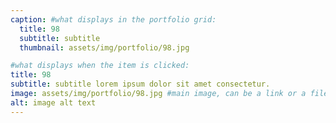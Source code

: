 ```yaml
---
caption: #what displays in the portfolio grid:
  title: 98
  subtitle: subtitle
  thumbnail: assets/img/portfolio/98.jpg

#what displays when the item is clicked:
title: 98
subtitle: subtitle lorem ipsum dolor sit amet consectetur.
image: assets/img/portfolio/98.jpg #main image, can be a link or a file in assets/img/portfolio
alt: image alt text
---
```

